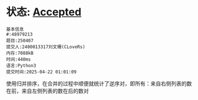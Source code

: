 # 状态: [Accepted](http://xzmdsa.openjudge.cn/2025hw4/solution/48979213/)

```
基本信息
#:48979213
题目:250407
提交人:2400013317刘文珊(CLoveRs)
内存:7088kB
时间:440ms
语言:Python3
提交时间:2025-04-22 01:01:09
```
使用归并排序，在合并的过程中顺便就统计了逆序对，即所有：来自右侧列表的数在前，来自左侧列表的数在后的数对
